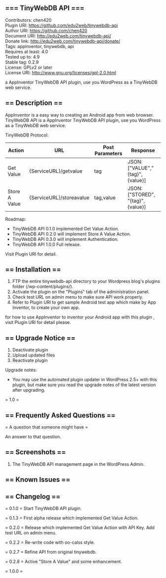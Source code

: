 ## ===  TinyWebDB API  ===

Contributors: chen420  
Plugin URI: https://github.com/edu2web/tinywebdb-api  
Author URI: https://github.com/chen420  
Document URI: http://edu2web.com/tinywebdb-api/  
Donate link: http://edu2web.com/tinywebdb-api/donate/  
Tags: appinventor, tinywebdb, api  
Requires at least: 4.0  
Tested up to: 4.9  
Stable tag: 0.2.9  
License: GPLv2 or later  
License URI: http://www.gnu.org/licenses/gpl-2.0.html  

a AppInventor TinyWebDB API plugin, use you WordPress as a TinyWebDB web service.


## == Description ==

AppInventor is a easy way to creating an Android app from web browser.
TinyWebDB API is a AppInventor TinyWebDB API plugin, use you WordPress as a TinyWebDB web service.

TinyWebDB Protocol:  

|    Action        |URL                      |Post Parameters  |Response                          |
|------------------|-------------------------|-----------------|----------------------------------|
|    Get Value     |{ServiceURL}/getvalue    |tag              |JSON: ["VALUE","{tag}", {value}]  |
|    Store A Value |{ServiceURL}/storeavalue |tag,value        |JSON: ["STORED", "{tag}", {value}]|

Roadmap:
*    TinyWebDB API 0.1.0 implemented Get Value Action.
*    TinyWebDB API 0.2.0 will implement Store A Value Action.
*    TinyWebDB API 0.3.0 will implement Authentication.
*    TinyWebDB API 1.0.0 Full release.

Visit Plugin URI for detail.

## == Installation ==
1. FTP the entire tinywebdb-api directory to your Wordpress blog's plugins folder (/wp-content/plugins/).
2. Activate the plugin on the "Plugins" tab of the administration panel.
3. Check test URL on admin menu to make sure API work properly.
4. Refer to Plugin URI to get sample Android test app which make by App Inventor, to create your own app.

for how to use AppInventor to inventor your Android app with this plugin , visit Plugin URI for detail please.


## == Upgrade Notice ==
1. Deactivate plugin
2. Upload updated files
3. Reactivate plugin

Upgrade notes:
*  You may use the automated plugin updater in WordPress 2.5+ with this plugin, but make sure you read the upgrade notes of the latest version after upgrading.

= 1.0 =


## == Frequently Asked Questions ==
= A question that someone might have =

An answer to that question.


## == Screenshots ==
1. The TinyWebDB API management page in the WordPress Admin.


## == Known Issues ==


## == Changelog ==

= 0.1.0 =
Start TinyWebDB API plugin.

= 0.1.3 =
First alpha release which implemented Get Value Action.

= 0.2.0 =
Release which implemented Get Value Action with API Key.
Add test URL on admin menu.

= 0.2.2 =
Re-write code with oo-calss style.

= 0.2.7 =
Refine API from original tinywebdb.

= 0.2.8 =
Active "Store A Value" and some enhancement.

= 1.0.0 =
